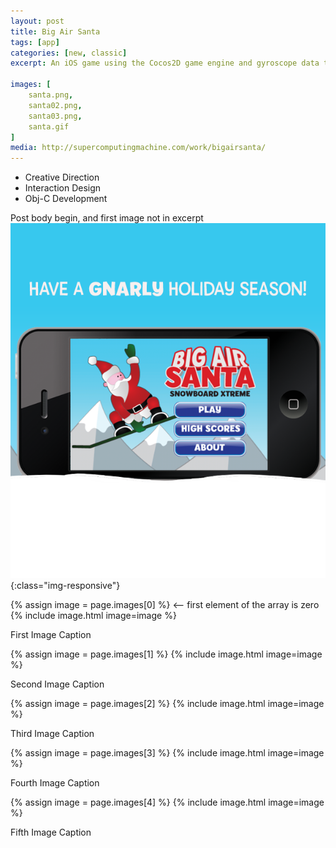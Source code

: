 ```yaml
---
layout: post
title: Big Air Santa
tags: [app]
categories: [new, classic]
excerpt: An iOS game using the Cocos2D game engine and gyroscope data to trigger snowboarding tricks.

images: [
	santa.png, 
	santa02.png,
	santa03.png,
	santa.gif
]
media: http://supercomputingmachine.com/work/bigairsanta/
---
```


- Creative Direction
- Interaction Design
- Obj-C Development

Post body begin, and first image not in excerpt
![image-title-here](/images/portfolio620/santa02.png){:class="img-responsive"}

{% assign image = page.images[0] %} <-- first element of the array is zero
{% include image.html image=image %}

First Image Caption

{% assign image = page.images[1] %}
{% include image.html image=image %}

Second Image Caption

{% assign image = page.images[2] %}
{% include image.html image=image %}

Third Image Caption

{% assign image = page.images[3] %}
{% include image.html image=image %}

Fourth Image Caption

{% assign image = page.images[4] %}
{% include image.html image=image %}

Fifth Image Caption